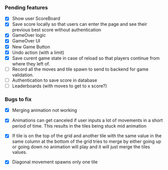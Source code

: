 ### Pending features
- [x] Show user ScoreBoard
- [x] Save score locally so that users can enter the page and see their previous best score without authentication
- [x] GameOver logic
- [x] GameOver UI
- [x] New Game Button
- [x] Undo action (with a limit)
- [x] Save curent game state in case of reload so that players continue from where they left of.
- [ ] Record all the moves and tile spawn to send to backend for game validation.
- [ ] Authentication to save score in database
- [ ] Leaderboards (with moves to get to x score?)
 
### Bugs to fix 
- [x] Merging animation not working
- [x] Animations can get canceled if user inputs a lot of movements in a short period of time. This results in the tiles being stuck mid animation
- [x] If tile is on the top of the grid and another tile with the same value in the same column at the bottom of the grid tries to merge by either going up or going down no animation will play and it will just merge the tiles values.
- [x] Diagonal movement spawns only one tile 

